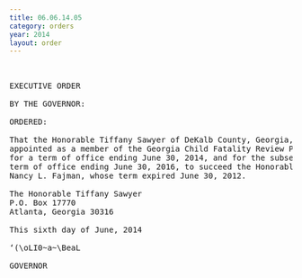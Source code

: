 ```yaml
---
title: 06.06.14.05
category: orders
year: 2014
layout: order
---
```


<pre> 

EXECUTIVE ORDER

BY THE GOVERNOR:

ORDERED:

That the Honorable Tiffany Sawyer of DeKalb County, Georgia, is
appointed as a member of the Georgia Child Fatality Review Panel,
for a term of office ending June 30, 2014, and for the subsequent
term of office ending June 30, 2016, to succeed the Honorable
Nancy L. Fajman, whose term expired June 30, 2012.

The Honorable Tiffany Sawyer
P.O. Box 17770
Atlanta, Georgia 30316

This sixth day of June, 2014

‘(\oLI0~a~\BeaL

GOVERNOR

</pre>
